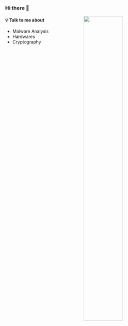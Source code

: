 ### Hi there 👋

<img width="50%" align="right" src="https://github-readme-stats.vercel.app/api?username=tahaafarooq&show_icons=true&hide_border=true" />

#### 💡 Talk to me about
- Malware Analysis
- Hardwares
- Cryptography
